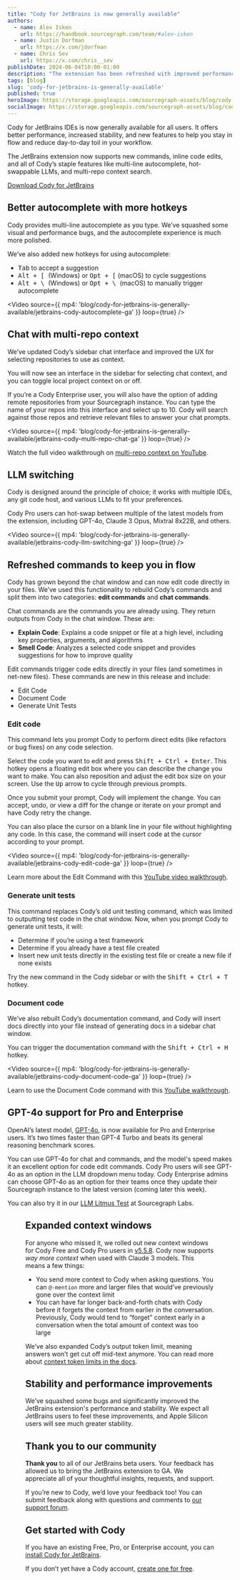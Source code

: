 ```yaml
---
title: "Cody for JetBrains is now generally available"
authors:
  - name: Alex Isken
    url: https://handbook.sourcegraph.com/team/#alex-isken
  - name: Justin Dorfman
    url: https://x.com/jdorfman
  - name: Chris Sev
    url: https://x.com/chris__sev
publishDate: 2024-06-04T10:00-01:00
description: "The extension has been refreshed with improved performance, an inline code edit function, and new commands to help you stay in flow while writing code in any JetBrains IDE."
tags: [blog]
slug: 'cody-for-jetbrains-is-generally-available'
published: true
heroImage: https://storage.googleapis.com/sourcegraph-assets/blog/cody-for-jetbrains-is-generally-available/jetbrains-ga-blog-hero.png
socialImage: https://storage.googleapis.com/sourcegraph-assets/blog/cody-for-jetbrains-is-generally-available/jetbrains-ga-blog-hero.png
---
```


Cody for JetBrains IDEs is now generally available for all users. It offers better performance, increased stability, and new features to help you stay in flow and reduce day-to-day toil in your workflow.

The JetBrains extension now supports new commands, inline code edits, and all of Cody’s staple features like multi-line autocomplete, hot-swappable LLMs, and multi-repo context search.

[Download Cody for JetBrains](https://plugins.jetbrains.com/plugin/9682-cody-ai-coding-assistant-with-autocomplete--chat) 

<YouTube
  id="Q6dYz6esf8g"
/>

## Better autocomplete with more hotkeys

Cody provides multi-line autocomplete as you type. We’ve squashed some visual and performance bugs, and the autocomplete experience is much more polished.

We’ve also added new hotkeys for using autocomplete:

- <kbd>Tab</kbd> to accept a suggestion
- <kbd>Alt + \[ </kbd> (Windows) or <kbd>Opt + \[</kbd> (macOS) to cycle suggestions
- <kbd>Alt + \ </kbd> (Windows) or <kbd>Opt + \ </kbd> (macOS) to manually trigger autocomplete 

<Video
  source={{
    mp4: 'blog/cody-for-jetbrains-is-generally-available/jetbrains-cody-autocomplete-ga'
  }}
  loop={true}
/>

## Chat with multi-repo context

We’ve updated Cody’s sidebar chat interface and improved the UX for selecting repositories to use as context. 

You will now see an interface in the sidebar for selecting chat context, and you can toggle local project context on or off. 

If you’re a Cody Enterprise user, you will also have the option of adding remote repositories from your Sourcegraph instance. You can type the name of your repos into this interface and select up to 10. Cody will search against those repos and retrieve relevant files to answer your chat prompts.

<Video
  source={{
    mp4: 'blog/cody-for-jetbrains-is-generally-available/jetbrains-cody-multi-repo-chat-ga'
  }}
  loop={true}
/>

Watch the full video walkthrough on [multi-repo context on YouTube](https://www.youtube.com/watch?v=071ytrt3bOE).

## LLM switching

Cody is designed around the principle of choice; it works with multiple IDEs, any git code host, and various LLMs to fit your preferences.

Cody Pro users can hot-swap between multiple of the latest models from the extension, including GPT-4o, Claude 3 Opus, Mixtral 8x22B, and others.

<Video
  source={{
    mp4: 'blog/cody-for-jetbrains-is-generally-available/jetbrains-cody-llm-switching-ga'
  }}
  loop={true}
/>

## Refreshed commands to keep you in flow

Cody has grown beyond the chat window and can now edit code directly in your files. We’ve used this functionality to rebuild Cody’s commands and split them into two categories: **edit commands** and **chat commands**.

Chat commands are the commands you are already using. They return outputs from Cody in the chat window. These are:

- **Explain Code**: Explains a code snippet or file at a high level, including key properties, arguments, and algorithms
- **Smell Code**: Analyzes a selected code snippet and provides suggestions for how to improve quality

Edit commands trigger code edits directly in your files (and sometimes in net-new files). These commands are new in this release and include:

- Edit Code
- Document Code
- Generate Unit Tests

### Edit code

This command lets you prompt Cody to perform direct edits (like refactors or bug fixes) on any code selection.

Select the code you want to edit and press <kbd>Shift + Ctrl + Enter</kbd>. This hotkey opens a floating edit box where you can describe the change you want to make. You can also reposition and adjust the edit box size on your screen. Use the <kbd>Up</kbd> arrow to cycle through previous prompts.

Once you submit your prompt, Cody will implement the change. You can accept, undo, or view a diff for the change or iterate on your prompt and have Cody retry the change. 

You can also place the cursor on a blank line in your file without highlighting any code. In this case, the command will insert code at the cursor according to your prompt.

<Video
  source={{
    mp4: 'blog/cody-for-jetbrains-is-generally-available/jetbrains-cody-edit-code-ga'
  }}
  loop={true}
/>

Learn more about the Edit Command with this [YouTube video walkthrough](https://www.youtube.com/watch?v=CzvdoH5XGwk).

### Generate unit tests

This command replaces Cody’s old unit testing command, which was limited to outputting test code in the chat window. Now, when you prompt Cody to generate unit tests, it will:

* Determine if you’re using a test framework
* Determine if you already have a test file created 
* Insert new unit tests directly in the existing test file or create a new file if none exists

Try the new command in the Cody sidebar or with the <kbd>Shift + Ctrl + T</kbd> hotkey.

<YouTube
  id="PZOjAkeyP78"
/>

### Document code

We’ve also rebuilt Cody’s documentation command, and Cody will insert docs directly into your file instead of generating docs in a sidebar chat window.

You can trigger the documentation command with the <kbd>Shift + Ctrl + H</kbd> hotkey.

<Video
  source={{
    mp4: 'blog/cody-for-jetbrains-is-generally-available/jetbrains-cody-document-code-ga'
  }}
  loop={true}
/>

Learn to use the Document Code command with this [YouTube walkthrough](https://www.youtube.com/watch?v=Jx5ffmxg3Po).

## GPT-4o support for Pro and Enterprise

OpenAI’s latest model, [GPT-4o](https://openai.com/index/hello-gpt-4o/), is now available for Pro and Enterprise users. It’s two times faster than GPT-4 Turbo and beats its general reasoning benchmark scores.

You can use GPT-4o for chat and commands, and the model's speed makes it an excellent option for code edit commands. Cody Pro users will see GPT-4o as an option in the LLM dropdown menu today. Cody Enterprise admins can choose GPT-4o as an option for their teams once they update their Sourcegraph instance to the latest version (coming later this week).

You can also try it in our [LLM Litmus Test](https://s0.dev/) at Sourcegraph Labs.

<Figure
  src="https://storage.googleapis.com/sourcegraph-assets/blog/cody-for-jetbrains-is-generally-available/cody-gpt-4o-ga.png"
  alt="LLM selection dropdown"
/>

## Expanded context windows

For anyone who missed it, we rolled out new context windows for Cody Free and Cody Pro users in [v5.5.8](https://sourcegraph.com/blog/cody-jetbrains-5-5-8-release). Cody now supports _way more context_ when used with Claude 3 models. This means a few things:

- You send more context to Cody when asking questions. You can `@-mention` more and larger files that would’ve previously gone over the context limit
- You can have far longer back-and-forth chats with Cody before it forgets the context from earlier in the conversation. Previously, Cody would tend to “forget” context early in a conversation when the total amount of context was too large

We’ve also expanded Cody’s output token limit, meaning answers won’t get cut off mid-text anymore. You can read more about [context token limits in the docs](https://sourcegraph.com/docs/cody/core-concepts/token-limits).

## Stability and performance improvements

We’ve squashed some bugs and significantly improved the JetBrains extension's performance and stability. We expect all JetBrains users to feel these improvements, and Apple Silicon users will see much greater stability.

## Thank you to our community

**Thank you** to all of our JetBrains beta users. Your feedback has allowed us to bring the JetBrains extension to GA. We appreciate all of your thoughtful insights, requests, and support. 

If you’re new to Cody, we’d love your feedback too! You can submit feedback along with questions and comments to [our support forum](https://community.sourcegraph.com).

## Get started with Cody

If you have an existing Free, Pro, or Enterprise account, you can [install Cody for JetBrains](https://plugins.jetbrains.com/plugin/9682-cody-ai-coding-assistant-with-autocomplete--chat). 

If you don’t yet have a Cody account, [create one for free](https://sourcegraph.com/cody).
